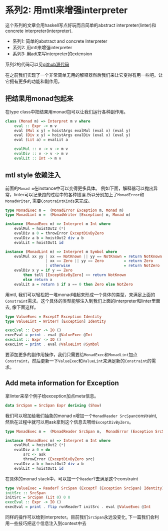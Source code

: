 # 系列2: 用mtl来增强interpreter

这个系列的文章会用haskell写点好玩而且简单的abstract interpreter(linter)和concrete interpreter(interpreter).

* 系列1: 简单的abstract and concrete Interpreter
* 系列2: 用mtl来增强interpreter
* 系列3: 用adi来写interpreter的extension

系列2的代码可以见[github源代码](https://github.com/soulomoon/arith/tree/master/arith2)

在之前我们实现了一个非常简单无用的解释器然后我们来让它变得有用一些吧。让它拥有更多的功能和副作用。

## 把结果用monad包起来

在type class中把结果用monad包可以让我们运行各种副作用。

```haskell
class (Monad m) => Interpret m v where
    eval :: Expr -> m v
    eval (Mul x y) = hoistArgs evalMul (eval x) (eval y)
    eval (Div x y) = hoistArgs evalDiv (eval x) (eval y)
    eval (Lit a) = evalLit a

    evalMul :: v -> v -> m v
    evalDiv :: v -> v -> m v
    evalLit :: Int -> m v
```

## mtl style 依赖注入

前面的`Monad m`在instance中可以变得更多具体。
例如下面，解释器可以抛出异常，linter可以记录跑的过程中的各种错误.所以分别加上了`MonadError`和`MonadWriter`, 需要`ConstraintKinds`来完成。

```haskell
type MonadExec m =  (MonadError Exception m, Monad m)
type MonadLint m =  (MonadWriter [Exception] m, Monad m)

instance (MonadExec m) => Interpret m Int where
    evalMul = hoistOut2 (*)
    evalDiv a 0 = throwError ExceptDivByZero
    evalDiv a b = hoistOut2 div a b
    evalLit = hoistOut1 id

instance (MonadLint m) => Interpret m Symbol where
    evalMul xx yy | xx == NotKnown || yy == NotKnown = return NotKnown
                  | xx == Zero || yy == Zero         = return Zero
                  | otherwise                        = return NotZero
    evalDiv x y = if y == Zero
        then tell [ExceptDivByZero] >> return NotKnown
        else return x
    evalLit a = return $ if a == 0 then Zero else NotZero
```

用mtl, 我们可以轻松把一堆monad堆起来形成一个具体的类型，来满足上面的`Constraint`需求。这个具体的类型能够注入到我们上面的interpreter和linter里面去, 像下面这样。

```haskell
type ValueExec = ExceptT Exception Identity
type ValueLint = WriterT [Exception] Identity

execEval :: Expr -> IO ()
execEval = print . eval @ValueExec @Int
execLint :: Expr -> IO ()
execLint = print . eval @ValueLint @Symbol
```

要添加更多的副作用操作，我们只需要给`MonadExec`和`MonadLint`加点`Constraint`，然后更新一下`ValueExec`和`ValueLint`来满足新的`Constraint`的需求。

## Add meta information for Exception

拿linter来举个例子给exception加点meta信息。

```haskell
data SrcSpan = SrcSpan Expr deriving (Show)
```

我们可以增加给我们抽象的monad `m`增加一个`MonadReader SrcSpan`constraint, 然后在过程中就可以用ask拿到这个信息去喂给`ExceptDivByZero`。

```haskell
type MonadExec m =  (MonadReader SrcSpan m,  MonadError (Exception SrcSpan) m, Monad m)

instance (MonadExec m) => Interpret m Int where
    evalMul = hoistOut2 (*)
    evalDiv a 0 = do
        src <- ask
        throwError (ExceptDivByZero src)
    evalDiv a b = hoistOut2 div a b
    evalLit = hoistOut1 id
```

在具体的monad stack中，可以加一个`ReaderT`去满足这个constraint

```haskell
type ValueExec = ReaderT SrcSpan (ExceptT (Exception SrcSpan) Identity)
initSrc :: SrcSpan
initSrc = SrcSpan (Lit 0) 0 0
execEval :: Expr -> IO ()
execEval = print . flip runReaderT initSrc . eval @ValueExec @Int
```

同样的操作可以给到interpreter。目前我们`SrcSpan`永远没变化, 下一篇我们会利用一些技巧把这个信息注入到context中去
